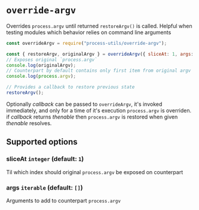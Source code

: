 # `override-argv`

Overrides `process.argv` until returned `restoreArgv()` is called. Helpful when testing modules which behavior relies on command line arguments

```javascript
const overrideArgv = require("process-utils/override-argv");

const { restoreArgv, originalArgv } = overrideArgv({ sliceAt: 1, args: [] });
// Exposes original `process.argv`
console.log(originalArgv);
// Counterpart by default contains only first item from original argv
console.log(process.argv);

// Provides a callback to restore previous state
restoreArgv();
```

Optionally _callback_ can be passed to `overrideArgv`, it's invoked immediately, and only for a time of it's execution `process.argv` is overriden. if _callback_ returns _thenable_ then `process.argv` is restored when given _thenable_ resolves.

## Supported options

### sliceAt `integer` (default: `1`)

Til which index should original `process.argv` be exposed on counterpart

### args `iterable` (default: `[]`)

Arguments to add to counterpart `process.argv`
